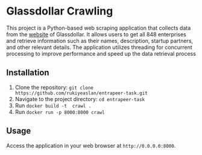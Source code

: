 # Glassdollar Crawling 

This project is a Python-based web scraping application that collects data from the [website](https://ranking.glassdollar.com/) of Glassdollar. It allows users to get all 848 enterprises and retrieve information such as their names, description, startup partners, and other relevant details. The application utilizes threading for concurrent processing to improve performance and speed up the data retrieval process

## Installation
1. Clone the repository: ```git clone https://github.com/rukiyeaslan/entrapeer-task.git```
2. Navigate to the project directory: ```cd entrapeer-task```
3. Run ```docker build -t  crawl .```
4. Run ```docker run -p 8000:8000 crawl```

## Usage
 Access the application in your web browser at `http://0.0.0.0:8000`.
